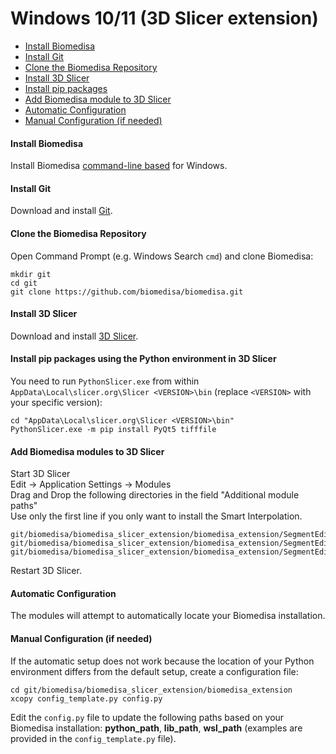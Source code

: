 # Windows 10/11 (3D Slicer extension)

- [Install Biomedisa](#install-biomedisa)
- [Install Git](#install-git)
- [Clone the Biomedisa Repository](#clone-the-biomedisa-repository)
- [Install 3D Slicer](#install-3d-slicer)
- [Install pip packages](#install-pip-packages)
- [Add Biomedisa module to 3D Slicer](#add-biomedisa-module-to-3d-slicer)
- [Automatic Configuration](#automatic-configuration)
- [Manual Configuration (if needed)](#manual-configuration-if-needed)

#### Install Biomedisa
Install Biomedisa [command-line based](https://github.com/biomedisa/biomedisa/blob/master/README/windows_wsl.md) for Windows.

#### Install Git
Download and install [Git](https://github.com/git-for-windows/git/releases/download/v2.45.1.windows.1/Git-2.45.1-64-bit.exe).

#### Clone the Biomedisa Repository
Open Command Prompt (e.g. Windows Search `cmd`) and clone Biomedisa:
```
mkdir git
cd git
git clone https://github.com/biomedisa/biomedisa.git
```

#### Install 3D Slicer
Download and install [3D Slicer](https://download.slicer.org/).

#### Install pip packages using the Python environment in 3D Slicer
You need to run `PythonSlicer.exe` from within `AppData\Local\slicer.org\Slicer <VERSION>\bin` (replace `<VERSION>` with your specific version):
```
cd "AppData\Local\slicer.org\Slicer <VERSION>\bin"
PythonSlicer.exe -m pip install PyQt5 tifffile
```

#### Add Biomedisa modules to 3D Slicer
Start 3D Slicer  
Edit -> Application Settings -> Modules  
Drag and Drop the following directories in the field "Additional module paths"  
Use only the first line if you only want to install the Smart Interpolation.
```
git/biomedisa/biomedisa_slicer_extension/biomedisa_extension/SegmentEditorBiomedisa
git/biomedisa/biomedisa_slicer_extension/biomedisa_extension/SegmentEditorBiomedisaPrediction
git/biomedisa/biomedisa_slicer_extension/biomedisa_extension/SegmentEditorBiomedisaTraining
```
Restart 3D Slicer.

#### Automatic Configuration
The modules will attempt to automatically locate your Biomedisa installation.
 
#### Manual Configuration (if needed)
If the automatic setup does not work because the location of your Python environment differs from the default setup, create a configuration file:
```
cd git/biomedisa/biomedisa_slicer_extension/biomedisa_extension
xcopy config_template.py config.py
```
Edit the `config.py` file to update the following paths based on your Biomedisa installation: **python_path**, **lib_path**, **wsl_path** (examples are provided in the `config_template.py` file).

